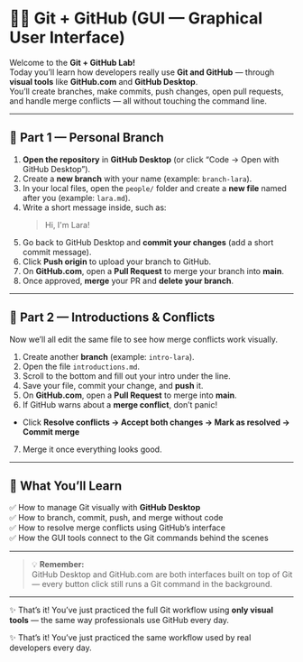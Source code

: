 # 👩‍💻 Git + GitHub (GUI — Graphical User Interface)

Welcome to the **Git + GitHub Lab!**  
Today you’ll learn how developers really use **Git and GitHub** — through **visual tools** like **GitHub.com** and **GitHub Desktop**.  
You’ll create branches, make commits, push changes, open pull requests, and handle merge conflicts — all without touching the command line.  

---

## 🌱 Part 1 — Personal Branch

1. **Open the repository** in **GitHub Desktop** (or click “Code → Open with GitHub Desktop”).  
2. Create a **new branch** with your name (example: `branch-lara`).  
3. In your local files, open the `people/` folder and create a **new file** named after you (example: `lara.md`).  
4. Write a short message inside, such as:  
   > Hi, I'm Lara!  
5. Go back to GitHub Desktop and **commit your changes** (add a short commit message).  
6. Click **Push origin** to upload your branch to GitHub.  
7. On **GitHub.com**, open a **Pull Request** to merge your branch into **main**.  
8. Once approved, **merge** your PR and **delete your branch**.

---

## 💬 Part 2 — Introductions & Conflicts

Now we’ll all edit the same file to see how merge conflicts work visually.

1. Create another **branch** (example: `intro-lara`).  
2. Open the file `introductions.md`.  
3. Scroll to the bottom and fill out your intro under the line.
4. Save your file, commit your change, and **push** it.  
5. On **GitHub.com**, open a **Pull Request** to merge into **main**.  
6. If GitHub warns about a **merge conflict**, don’t panic!  
- Click **Resolve conflicts → Accept both changes → Mark as resolved → Commit merge**  
7. Merge it once everything looks good.

---

## 🧠 What You’ll Learn

✅ How to manage Git visually with **GitHub Desktop**  
✅ How to branch, commit, push, and merge without code  
✅ How to resolve merge conflicts using GitHub’s interface  
✅ How the GUI tools connect to the Git commands behind the scenes  

---

> 💡 **Remember:**  
> GitHub Desktop and GitHub.com are both interfaces built on top of Git — every button click still runs a Git command in the background.

---

✨ That’s it! You’ve just practiced the full Git workflow using **only visual tools** — the same way professionals use GitHub every day.

✨ That’s it! You’ve just practiced the same workflow used by real developers every day.
